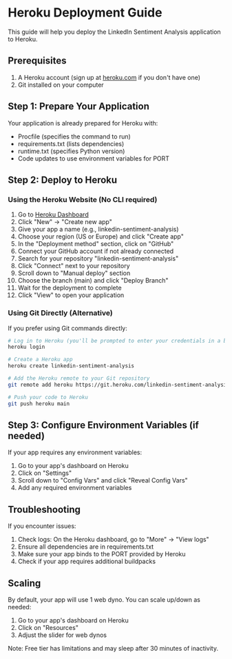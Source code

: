 # Heroku Deployment Guide

This guide will help you deploy the LinkedIn Sentiment Analysis application to Heroku.

## Prerequisites

1. A Heroku account (sign up at [heroku.com](https://signup.heroku.com/) if you don't have one)
2. Git installed on your computer

## Step 1: Prepare Your Application

Your application is already prepared for Heroku with:
- Procfile (specifies the command to run)
- requirements.txt (lists dependencies)
- runtime.txt (specifies Python version)
- Code updates to use environment variables for PORT

## Step 2: Deploy to Heroku

### Using the Heroku Website (No CLI required)

1. Go to [Heroku Dashboard](https://dashboard.heroku.com/)
2. Click "New" → "Create new app"
3. Give your app a name (e.g., linkedin-sentiment-analysis)
4. Choose your region (US or Europe) and click "Create app"
5. In the "Deployment method" section, click on "GitHub"
6. Connect your GitHub account if not already connected
7. Search for your repository "linkedin-sentiment-analysis"
8. Click "Connect" next to your repository
9. Scroll down to "Manual deploy" section
10. Choose the branch (main) and click "Deploy Branch"
11. Wait for the deployment to complete
12. Click "View" to open your application

### Using Git Directly (Alternative)

If you prefer using Git commands directly:

```bash
# Log in to Heroku (you'll be prompted to enter your credentials in a browser)
heroku login

# Create a Heroku app
heroku create linkedin-sentiment-analysis

# Add the Heroku remote to your Git repository
git remote add heroku https://git.heroku.com/linkedin-sentiment-analysis.git

# Push your code to Heroku
git push heroku main
```

## Step 3: Configure Environment Variables (if needed)

If your app requires any environment variables:

1. Go to your app's dashboard on Heroku
2. Click on "Settings"
3. Scroll down to "Config Vars" and click "Reveal Config Vars"
4. Add any required environment variables

## Troubleshooting

If you encounter issues:

1. Check logs: On the Heroku dashboard, go to "More" → "View logs"
2. Ensure all dependencies are in requirements.txt
3. Make sure your app binds to the PORT provided by Heroku
4. Check if your app requires additional buildpacks

## Scaling

By default, your app will use 1 web dyno. You can scale up/down as needed:

1. Go to your app's dashboard on Heroku
2. Click on "Resources"
3. Adjust the slider for web dynos

Note: Free tier has limitations and may sleep after 30 minutes of inactivity. 